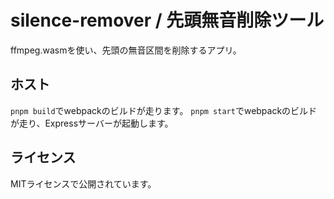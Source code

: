 # silence-remover / 先頭無音削除ツール

ffmpeg.wasmを使い、先頭の無音区間を削除するアプリ。

## ホスト

`pnpm build`でwebpackのビルドが走ります。
`pnpm start`でwebpackのビルドが走り、Expressサーバーが起動します。

## ライセンス

MITライセンスで公開されています。
